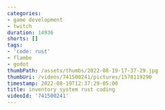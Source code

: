 ```yaml
---
categories:
- game development
- twitch
duration: 14936
shorts: []
tags:
- 'code: rust'
- flambe
- godot
thumbPath: /assets/thumbs/2022-08-19-17-37-29.jpg
thumbUri: /videos/741500241/pictures/1578119290
timestamp: 2022-08-19T12:37:29-05:00
title: inventory system rust coding
videoId: '741500241'
---
```

